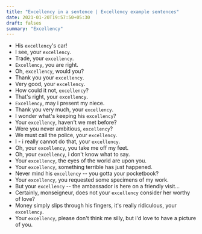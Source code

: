 ```yaml
---
title: "Excellency in a sentence | Excellency example sentences"
date: 2021-01-20T19:57:50+05:30
draft: falses
summary: "Excellency"
---
```

- His `excellency`'s car!
- I see, your `excellency`.
- Trade, your `excellency`.
- `Excellency`, you are right.
- Oh, `excellency`, would you?
- Thank you your `excellency`.
- Very good, your `excellency`.
- How could it not, `excellency`?
- That's right, your `excellency`.
- `Excellency`, may i present my niece.
- Thank you very much, your `excellency`.
- I wonder what's keeping his `excellency`?
- Your `excellency`, haven't we met before?
- Were you never ambitious, `excellency`?
- We must call the police, your `excellency`.
- I - i really cannot do that, your `excellency`.
- Oh, your `excellency`, you take me off my feet.
- Oh, your `excellency`, i don't know what to say.
- Your `excellency`, the eyes of the world are upon you.
- Your `excellency`, something terrible has just happened.
- Never mind his `excellency` -- you gotta your pocketbook?
- Your `excellency`, you requested some specimens of my work.
- But your `excellency` -- the ambassador is here on a friendly visit...
- Certainly, monseigneur, does not your `excellency` consider her worthy of love?
- Money simply slips through his fingers, it's really ridiculous, your `excellency`.
- Your `excellency`, please don't think me silly, but i'd love to have a picture of you.
                 
